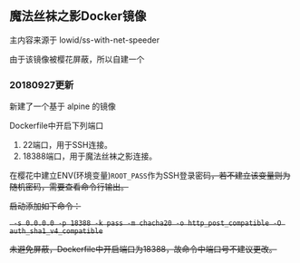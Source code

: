 ## 魔法丝袜之影Docker镜像

主内容来源于 lowid/ss-with-net-speeder
 
由于该镜像被樱花屏蔽，所以自建一个

### 20180927更新

新建了一个基于 alpine 的镜像

Dockerfile中开启下列端口

1. 22端口，用于SSH连接。
2. 18388端口，用于魔法丝袜之影连接。

在樱花中建立ENV(环境变量)`ROOT_PASS`作为SSH登录密码~~，若不建立该变量则为随机密码，需要查看命令行输出。~~

~~启动添加如下命令：~~

~~` -s 0.0.0.0 -p 18388 -k pass -m chacha20 -o http_post_compatible -O auth_sha1_v4_compatible`~~

~~未避免屏蔽，Dockerfile中开启端口为18388，故命令中端口号不建议更改。~~
